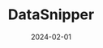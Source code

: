 ---  
layout: startup_page  
title: "DataSnipper"  
id: "datasnipper.com"  
permalink: "/datasnipperdatasnipper.com02012024/"  
website: "https://www.datasnipper.com/"  
funding_round: "Series B"  
funding_amount: "$100M"  
investors: "Index Ventures"  
about: "DataSnipper is an intelligent automation platform designed for audit and finance professionals. It uses AI to embed automation directly into Excel, streamlining data reconciliation and eliminating manual work. This allows auditors to focus on strategic insights and higher-value tasks, significantly improving efficiency and reducing costs."  
markets: "Fintech, AI, Business/Productivity Software, Financial Software, Accounting, Audit and Tax Services (B2B)"  
hq: "Amsterdam, North Holland, Netherlands"  
founded_year: "2017"  
linkedin: "https://www.linkedin.com/company/datasnipper"  
twitter: "https://twitter.com/datasnipper"  
instagram: ""  
facebook: ""  
crunchbase: "https://www.crunchbase.com/organization/datasnipper"  
pitchbook: "https://pitchbook.com/profiles/company/493215-31"  

date_display: "01-Feb-2024"  
date: "2024-02-01"

# SEO Optimization  
meta_title: "DataSnipper - Series B Funding ($100M)"  
meta_description: "DataSnipper, DataSnipper is an intelligent automation platform designed for audit and finance professionals. It uses AI to embed automation directly into Excel, st..."  
meta_keywords: "DataSnipper, Fintech, AI, Business/Productivity Software, Financial Software, Accounting, Audit and Tax Services (B2B), Series B funding"  
canonical_url: "https://startup.projectstartups.com/datasnipperdatasnipper.com02012024/"  
---